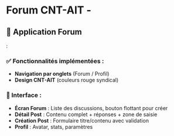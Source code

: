 # Forum CNT-AIT - 

## 📱 Application Forum
:

### ✅ Fonctionnalités implémentées :
- **Navigation par onglets** (Forum / Profil)
- **Design CNT-AIT** (couleurs rouge syndical)

### 🎨 Interface :
- **Écran Forum** : Liste des discussions, bouton flottant pour créer
- **Détail Post** : Contenu complet + réponses + zone de saisie
- **Création Post** : Formulaire titre/contenu avec validation
- **Profil** : Avatar, stats, paramètres

